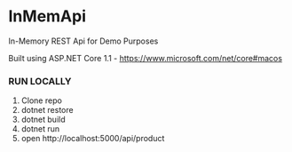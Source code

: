 # InMemApi

In-Memory REST Api for Demo Purposes 

Built using ASP.NET Core 1.1 - https://www.microsoft.com/net/core#macos

### RUN LOCALLY

1. Clone repo
2. dotnet restore
3. dotnet build
4. dotnet run
5. open http://localhost:5000/api/product

